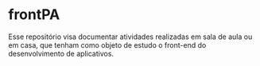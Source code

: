 # frontPA
Esse repositório visa documentar atividades realizadas em sala de aula ou em casa, que tenham como objeto de estudo o front-end do desenvolvimento de aplicativos.
